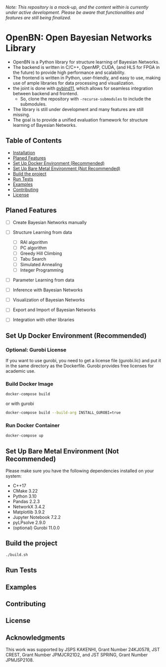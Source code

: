 *Note: This repository is a mock-up, and the content within is currently under active development. Please be aware that functionalities and features are still being finalized.*

# OpenBN: Open Bayesian Networks Library
- OpenBN is a Python library for structure learning of Bayesian Networks.
- The backend is written in C/C++, OpenMP, CUDA, (and HLS for FPGA in the future) to provide high performance and scalability.
- The frontend is written in Python, user-friendly, and easy to use, making use of ample libraries for data processing and visualization.
- the joint is done with [pybind11](https://github.com/pybind/pybind11), which allows for seamless integration between backend and frontend.
   - So, clone the repository with `-recurse-submodules` to include the submodules.
- The library is still under development and many features are still missing. 
- The goal is to provide a unified evaluation framework for structure learning of Bayesian Networks.

## Table of Contents
- [Installation](#installation)
- [Planed Features](#planed-features)
- [Set Up Docker Environment (Recommended)](#set-up-docker-environment)
- [Set Up Bare Metal Environment (Not Recommended)](#set-up-bare-metal-environment)
- [Build the project](#build-the-project)
- [Run Tests](#run-tests)
- [Examples](#examples)
- [Contributing](#contributing)
- [License](#license)

## Planed Features
- [ ] Create Bayesian Networks manually
- [ ] Structure Learning from data
    - [ ] RAI algorithm
    - [ ] PC algorithm
    - [ ] Greedy Hill Climbing
    - [ ] Tabu Search
    - [ ] Simulated Annealing
    - [ ] Integer Programming
- [ ] Parameter Learning from data
- [ ] Inference with Bayesian Networks
- [ ] Visualization of Bayesian Networks
- [ ] Export and Import of Bayesian Networks
- [ ] Integration with other libraries


## Set Up Docker Environment (Recommended)

### Optional: Gurobi License
If you want to use gurobi, you need to get a license file (gurobi.lic) and put it in the same directory as the Dockerfile.
Gurobi provides free licenses for academic use.

### Build Docker Image
```bash
docker-compose build
```
or with gurobi
```bash
docker-compose build --build-arg INSTALL_GUROBI=true
```

### Run Docker Container
```bash
docker-compose up
```

## Set Up Bare Metal Environment (Not Recommended)

Please make sure you have the following dependencies installed on your system:
- C++17
- CMake 3.22
- Python 3.10
- Pandas 2.2.3
- NetworkX 3.4.2 
- Matplotlib 3.9.2
- Jupyter Notebook 7.2.2
- pyLPsolve 2.9.0
- (optional) Gurobi 11.0.0

## Build the project
```bash
./build.sh
```

## Run Tests
<!-- TDB -->

## Examples
<!-- TDB -->

## Contributing
<!-- TDB -->

## License
<!-- TDB -->

## Acknowledgments
This work was supported by
JSPS KAKENHI, Grant Number 24KJ0578,
JST CREST, Grant Number JPMJCR21D2, and
JST SPRING, Grant Number JPMJSP2108.